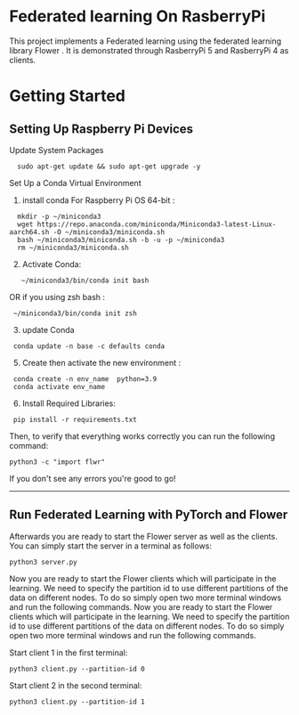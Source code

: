 # Federated learning On RasberryPi     
This project implements a Federated learning using the federated learning library Flower . It is demonstrated through RasberryPi 5 and RasberryPi 4 as clients.
# Getting Started
## Setting Up Raspberry Pi Devices
 Update System Packages
  ```shell
    sudo apt-get update && sudo apt-get upgrade -y
 ```
 Set Up a Conda Virtual Environment
   1. install conda For Raspberry Pi OS 64-bit :
  ```shell
    mkdir -p ~/miniconda3
    wget https://repo.anaconda.com/miniconda/Miniconda3-latest-Linux-aarch64.sh -O ~/miniconda3/miniconda.sh
    bash ~/miniconda3/miniconda.sh -b -u -p ~/miniconda3
    rm ~/miniconda3/miniconda.sh  
 ```
  2. Activate Conda:
 ```shell
    ~/miniconda3/bin/conda init bash 
 ```
  OR if you using zsh bash :
  
  ```shell
   ~/miniconda3/bin/conda init zsh 
 ```
  3. update Conda
  ```shell
   conda update -n base -c defaults conda
  ```
  5. Create then activate the new environment :
  ```shell 
   conda create -n env_name  python=3.9
   conda activate env_name
 ```
 6. Install Required Libraries:
  ```shell
   pip install -r requirements.txt
 ```
Then, to verify that everything works correctly you can run the following command:

```shell
python3 -c "import flwr"
```

If you don't see any errors you're good to go!

______________________________________________________________________
## Run Federated Learning with PyTorch and Flower

Afterwards you are ready to start the Flower server as well as the clients. You can simply start the server in a terminal as follows:

```shell
python3 server.py
```
Now you are ready to start the Flower clients which will participate in the learning. We need to specify the partition id to
use different partitions of the data on different nodes.  To do so simply open two more terminal windows and run the
following commands.
Now you are ready to start the Flower clients which will participate in the learning. We need to specify the partition id to
use different partitions of the data on different nodes.  To do so simply open two more terminal windows and run the
following commands.

Start client 1 in the first terminal:

```shell
python3 client.py --partition-id 0
```

Start client 2 in the second terminal:

```shell
python3 client.py --partition-id 1
```


